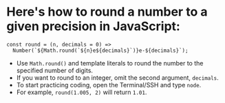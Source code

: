 # Here's how to round a number to a given precision in JavaScript:

```
const round = (n, decimals = 0) =>
  Number(`${Math.round(`${n}e${decimals}`)}e-${decimals}`);
```

- Use `Math.round()` and template literals to round the number to the specified number of digits.
- If you want to round to an integer, omit the second argument, `decimals`.
- To start practicing coding, open the Terminal/SSH and type `node`.
- For example, `round(1.005, 2)` will return `1.01`.
